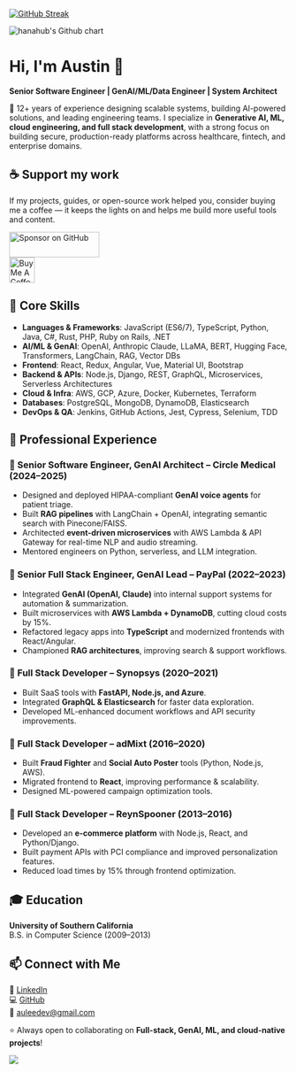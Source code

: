 [![GitHub Streak](https://streak-stats.demolab.com?user=hanahub&theme=transparent&border_radius=4&card_height=100)](https://github.com/hanahub)

<img src="http://ghchart.rshah.org/hanahub?rand" alt="hanahub's Github chart" />

# Hi, I'm Austin 👋  

**Senior Software Engineer | GenAI/ML/Data Engineer | System Architect**  

🚀 12+ years of experience designing scalable systems, building AI-powered solutions, and leading engineering teams. I specialize in **Generative AI, ML, cloud engineering, and full stack development**, with a strong focus on building secure, production-ready platforms across healthcare, fintech, and enterprise domains.  

## ☕ Support my work
If my projects, guides, or open-source work helped you, consider buying me a coffee — it keeps the lights on and helps me build more useful tools and content.  

<a href="https://github.com/sponsors/hanahub" target="_blank">
  <img src="https://img.shields.io/badge/Sponsor-💖-pink?style=for-the-badge" alt="Sponsor on GitHub" style="height:46px;width:163px;"/>
</a><br>
<a href="https://buymeacoffee.com/auleedev" target="_blank">
  <img src="https://cdn.buymeacoffee.com/buttons/v2/default-yellow.png" height="46" alt="Buy Me A Coffee"/>
</a><br>

## 🔧 Core Skills
- **Languages & Frameworks**: JavaScript (ES6/7), TypeScript, Python, Java, C#, Rust, PHP, Ruby on Rails, .NET  
- **AI/ML & GenAI**: OpenAI, Anthropic Claude, LLaMA, BERT, Hugging Face, Transformers, LangChain, RAG, Vector DBs  
- **Frontend**: React, Redux, Angular, Vue, Material UI, Bootstrap  
- **Backend & APIs**: Node.js, Django, REST, GraphQL, Microservices, Serverless Architectures  
- **Cloud & Infra**: AWS, GCP, Azure, Docker, Kubernetes, Terraform  
- **Databases**: PostgreSQL, MongoDB, DynamoDB, Elasticsearch  
- **DevOps & QA**: Jenkins, GitHub Actions, Jest, Cypress, Selenium, TDD  

## 💼 Professional Experience  

### 🔹 Senior Software Engineer, GenAI Architect – Circle Medical (2024–2025)  
- Designed and deployed HIPAA-compliant **GenAI voice agents** for patient triage.  
- Built **RAG pipelines** with LangChain + OpenAI, integrating semantic search with Pinecone/FAISS.  
- Architected **event-driven microservices** with AWS Lambda & API Gateway for real-time NLP and audio streaming.  
- Mentored engineers on Python, serverless, and LLM integration.  

### 🔹 Senior Full Stack Engineer, GenAI Lead – PayPal (2022–2023)  
- Integrated **GenAI (OpenAI, Claude)** into internal support systems for automation & summarization.  
- Built microservices with **AWS Lambda + DynamoDB**, cutting cloud costs by 15%.  
- Refactored legacy apps into **TypeScript** and modernized frontends with React/Angular.  
- Championed **RAG architectures**, improving search & support workflows.  

### 🔹 Full Stack Developer – Synopsys (2020–2021)  
- Built SaaS tools with **FastAPI, Node.js, and Azure**.  
- Integrated **GraphQL & Elasticsearch** for faster data exploration.  
- Developed ML-enhanced document workflows and API security improvements.  

### 🔹 Full Stack Developer – adMixt (2016–2020)  
- Built **Fraud Fighter** and **Social Auto Poster** tools (Python, Node.js, AWS).  
- Migrated frontend to **React**, improving performance & scalability.  
- Designed ML-powered campaign optimization tools.  

### 🔹 Full Stack Developer – ReynSpooner (2013–2016)  
- Developed an **e-commerce platform** with Node.js, React, and Python/Django.  
- Built payment APIs with PCI compliance and improved personalization features.  
- Reduced load times by 15% through frontend optimization.  

## 🎓 Education  
**University of Southern California**  
B.S. in Computer Science (2009–2013)  

## 📫 Connect with Me  
💼 [LinkedIn](https://www.linkedin.com/in/austin-h-lee-960729352/)  
💻 [GitHub](https://github.com/hanahub)  
📧 auleedev@gmail.com  

⭐️ Always open to collaborating on **Full-stack, GenAI, ML, and cloud-native projects**!  

![](https://komarev.com/ghpvc/?username=hanahub)

